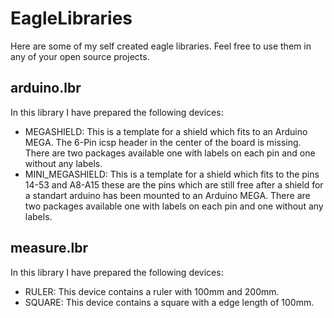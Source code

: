 EagleLibraries
==============

Here are some of my self created eagle libraries.
Feel free to use them in any of your open source projects.

arduino.lbr
-------------------------

In this library I have prepared the following devices:

* MEGASHIELD: This is a template for a shield which fits to an Arduino MEGA. The 6-Pin icsp header in the center of the board is missing. There are two packages available one with labels on each pin and one without any labels.
* MINI_MEGASHIELD: This is a template for a shield which fits to the pins 14-53 and A8-A15 these are the pins which are still free after a shield for a standart arduino has been mounted to an Arduino MEGA. There are two packages available one with labels on each pin and one without any labels.

measure.lbr
-------------------------

In this library I have prepared the following devices:

* RULER: This device contains a ruler with 100mm and 200mm.
* SQUARE: This device contains a square with a edge length of 100mm.


